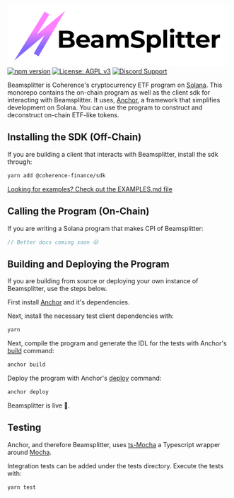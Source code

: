 ![BeamSplitter Logo](/beamsplitter.png)
[![npm version](https://badge.fury.io/js/@coherence-finance%2Fsdk.svg)](https://badge.fury.io/js/@coherence-finance%2Fsdk)
[![License: AGPL v3](https://img.shields.io/badge/License-AGPL_v3-blue.svg)](https://www.gnu.org/licenses/agpl-3.0)
[![Discord Support](https://badgen.net/badge/icon/discord?icon=discord&label)](https://discord.gg/P6aesCTJ)

Beamsplitter is Coherence's cryptocurrency ETF program on [Solana](https://solana.com/). This monorepo contains the on-chain program as well as the client sdk for interacting with Beamsplitter. It uses, [Anchor](https://project-serum.github.io/anchor/), a framework that simplifies development on Solana. You can use the program to construct and deconstruct on-chain ETF-like tokens.

## Installing the SDK (Off-Chain)

If you are building a client that interacts with Beamsplitter, install the sdk through:

```sh
yarn add @coherence-finance/sdk
```

[Looking for examples? Check out the EXAMPLES.md file](/src/EXAMPLES.md)

## Calling the Program (On-Chain)

If you are writing a Solana program that makes CPI of Beamsplitter:
```rust
// Better docs coming soon 😛
```

## Building and Deploying the Program

If you are building from source or deploying your own instance of Beamsplitter, use the steps below.

First install [Anchor](https://project-serum.github.io/anchor/getting-started/installation.html) and it's dependencies.

Next, install the necessary test client dependencies with:

```bash
yarn
```

Next, compile the program and generate the IDL for the tests with Anchor's [build](https://project-serum.github.io/anchor/cli/commands.html#build) command:

```bash
anchor build
```

Deploy the program with Anchor's [deploy](https://project-serum.github.io/anchor/cli/commands.html#deploy) command:

```bash
anchor deploy
```

Beamsplitter is live 🎉.

## Testing

Anchor, and therefore Beamsplitter, uses [ts-Mocha](https://github.com/piotrwitek/ts-mocha) a Typescript wrapper around [Mocha](https://mochajs.org/).

Integration tests can be added under the tests directory. Execute the tests with:

```bash
yarn test
```
